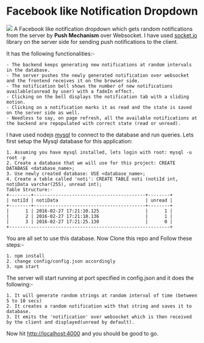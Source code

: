 # Facebook like Notification Dropdown
![](https://raw.githubusercontent.com/shek8034/notification-dropdown/master/public/noti.png)
A Facebook like notification dropdown which gets random notifications from the server by **Push Mechanism** over Websocket.
I have used [socket.io](https://github.com/socketio/socket.io) library on the server side for sending push notifications to the client.

It has the following functionalities:-
```
- The backend keeps generating new notifications at random intervals in the database. 
- The server pushes the newly generated notification over websocket and the frontend receives it on the browser side. 
- The notification bell shows the number of new notifications available(unread by user) with a fadeIn effect. 
- Clicking on the bell displays the notification tab with a sliding motion. 
- Clicking on a notification marks it as read and the state is saved on the server side as well. 
- Needless to say, on page refresh, all the available notifications at the backend are repopulated with correct state (read or unread). 
```
I have used nodejs [mysql](https://github.com/felixge/node-mysql) to connect to the database and run queries. Lets first setup the Mysql database for this application:
```
1. Assuming you have mysql installed, lets login with root: mysql -u root -p
2. Create a database that we will use for this project: CREATE DATABASE <database_name>;
3. Use newly created database: USE <database_name>;
4. Create a table called 'noti': CREATE TABLE noti (notiId int, notiData varchar(255), unread int);
Table Structure:-
+--------+-----------------------------------------+--------+
| notiId | notiData                                | unread |
+--------+-----------------------------------------+--------+
|      1 | 2016-02-27 17:21:10.125                 |      1 |
|      2 | 2016-02-27 17:21:18.136                 |      1 |
|      3 | 2016-02-27 17:21:25.130                 |      0 |
+-----------------------------------------------------------+
```
You are all set to use this database.
Now Clone this repo and Follow these steps:-
```
1. npm install
2. change config/config.json accordingly
3. npm start
```
The server will start running at port specified in config.json and it does the following:-
```
1. It will generate random strings at random interval of time (between 5 to 10 secs)
2. It creates a random notification with that string and saves it to database.
3. It emits the 'notification' over websocket which is then received by the client and displayed(unread by default).
```
Now hit [http://localhost:4000](http://localhost:4000) and you should be good to go.

